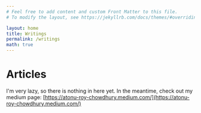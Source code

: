 ```yaml
---
# Feel free to add content and custom Front Matter to this file.
# To modify the layout, see https://jekyllrb.com/docs/themes/#overriding-theme-defaults

layout: home
title: Writings
permalink: /writings
math: true
---
```


# Articles

<!-- If you want to see them sorted by tags, click [here](/tags). -->
I'm very lazy, so there is nothing in here yet. In the meantime, check out my medium page: [https://atonu-roy-chowdhury.medium.com/](https://atonu-roy-chowdhury.medium.com/)